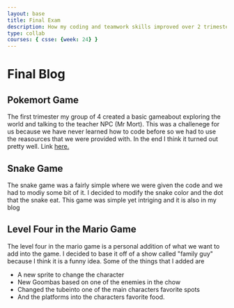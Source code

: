 ```yaml
---
layout: base
title: Final Exam
description: How my coding and teamwork skills improved over 2 trimester. How and what I added ot the 4th level.
type: collab
courses: { csse: {week: 24} }
---
```


# Final Blog

## Pokemort Game
The first trimester my group of 4 created a basic gameabout exploring the world and talking to the teacher NPC (Mr Mort). This was a challenege for us because we have never learned how to code before so we had to use the reasources that we were provided with. In the end I think it turned out pretty well. Link <a href="https://NateTurman.github.io/NightHawkPages/2023/11/2/New_Game.html">here.</a>

## Snake Game
The snake game was a fairly simple where we were given the code and we had to modiy some bit of it. I decided to modify the snake color and the dot that the snake eat. This game was simple yet intriging and it is also in my blog

## Level Four in the Mario Game
The level four in the mario game is a personal addition of what we want to add into the game. I decided to base it off of a show called "family guy" because I think it is a funny idea. Some of the things that I added are
- A new sprite to change the character
- New Goombas based on one of the enemies in the chow
- Changed the tubeinto one of the main characters favorite spots
- And the platforms into the characters favorite food.